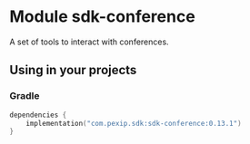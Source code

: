 # Module sdk-conference

A set of tools to interact with conferences.

## Using in your projects

### Gradle

```kotlin
dependencies {
    implementation("com.pexip.sdk:sdk-conference:0.13.1")
}
```
